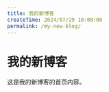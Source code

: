 ```yaml
---
title: 我的新博客
createTime: 2024/07/29 10:00:00
permalink: /my-new-blog/
---
```


# 我的新博客

这是我的新博客的首页内容。